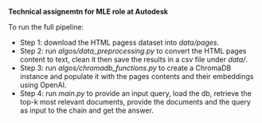 **Technical assignemtn for MLE role at Autodesk**

To run the full pipeline:
- Step 1: download the HTML pagess dataset into *data/pages*.
- Step 2: run *algos/data_preprocessing.py* to convert the HTML pages content to text, clean it then save the results in a csv file under *data/*.
- Step 3: run *algos/chromadb_functions.py* to create a ChromaDB instance and populate it with the pages contents and their embeddings using OpenAI.
- Step 4: run *main.py* to provide an input query, load the db, retrieve the top-k most relevant documents, provide the documents and the query as input to the chain and get the answer.
